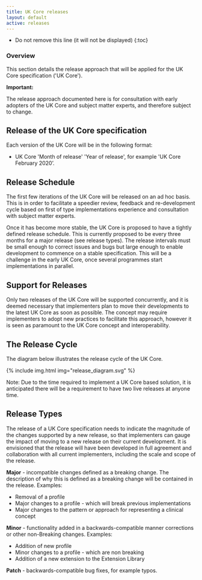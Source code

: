 ```yaml
---
title: UK Core releases
layout: default
active: releases
---
```



<!-- TOC  the css styling for this is \pages\assets\css\project.css under 'markdown-toc'-->

* Do not remove this line (it will not be displayed)
{:toc}


<!-- end TOC -->

### Overview
This section details the release approach that will be applied for the UK Core specification ('UK Core').

**Important:**

The release approach documented here is for consultation with early adopters of the UK Core and subject matter experts, and therefore subject to change. 

## Release of the UK Core specification
Each version of the UK Core will be in the following format:

- UK Core 'Month of release' 'Year of release', for example 'UK Core February 2020’.

## Release Schedule
The first few iterations of the UK Core will be released on an ad hoc basis. This is in order to facilitate a speedier review, feedback and re-development cycle based on first of type implementations experience and consultation with subject matter experts.  

Once it has become more stable, the UK Core is proposed to have a tightly defined release schedule. This is currently proposed to be every three months for a major release (see release types). The release intervals must be small enough to correct issues and bugs but large enough to enable development to commence on a stable specification. This will be a challenge in the early UK Core, once several programmes start implementations in parallel. 

## Support for Releases
Only two releases of the UK Core will be supported concurrently, and it is deemed necessary that implementers plan to move their developments to the latest UK Core as soon as possible. The concept may require implementers to adopt new practices to facilitate this approach, however it is seen as paramount to the UK Core concept and interoperability. 

## The Release Cycle

The diagram below illustrates the release cycle of the UK Core.

{% include img.html img="release_diagram.svg" %}

Note: Due to the time required to implement a UK Core based solution, it is anticipated there will be a requirement to have two live releases at anyone time. 

## Release Types
The release of a UK Core specification needs to indicate the magnitude of the changes supported by a new release, so that implementers can gauge the impact of moving to a new release on their current development. It is envisioned that the release will have been developed in full agreement and collaboration with all current implementers, including the scale and scope of the release. 

**Major** - incompatible changes defined as a breaking change. The description of why this is defined as a breaking change will be contained in the release. 
Examples: 

-  Removal of a profile
-  Major changes to a profile - which will break previous implementations
-  Major changes to the pattern or approach for representing a clinical concept

**Minor** - functionality added in a backwards-compatible manner corrections or other non-Breaking changes.
Examples:

- Addition of new profile
- Minor changes to a profile - which are non breaking
- Addition of a new extension to the Extension Library

**Patch** - backwards-compatible bug fixes, for example typos.
  
